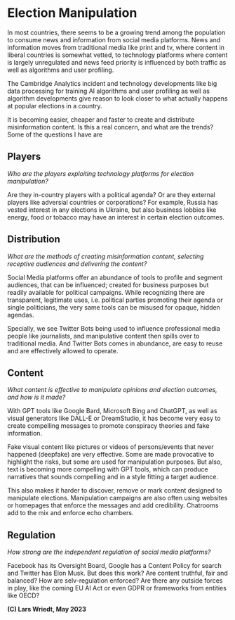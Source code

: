 # Election Manipulation

In most countries, there seems to be a growing trend among the population to consume news and information from social media platforms. News and information moves from traditional media like print and tv, where content in liberal countries is somewhat vetted, to technology platforms where content is largely unregulated and news feed priority is influenced by both traffic as well as algorithms and user profiling.

The Cambridge Analytics incident and technology developments like big data processing for training AI algorithms and user profiling as well as algorithm developments give reason to look closer to what actually happens at popular elections in a country.

It is becoming easier, cheaper and faster to create and distribute misinformation content. Is this a real concern, and what are the trends? Some of the questions I have are

## Players

*Who are the players exploiting technology platforms for election manipulation?*

Are they in-country players with a political agenda? Or are they external players like adversial countries or corporations?
For example, Russia has vested interest in any elections in Ukraine, but also business lobbies like energy, food or tobacco may have an interest in certain election outcomes.


## Distribution

*What are the methods of creating misinformation content, selecting receptive audiences and delivering the content?*

Social Media platforms offer an abundance of tools to profile and segment audiences, that can be influenced; created for business purposes but readily available for political campaigns. While recognizing there are transparent, legitimate uses, i.e. political parties promoting their agenda or single politicians, the very same tools can be misused for opaque, hidden agendas.

Specially, we see Twitter Bots being used to influence professional media people like journalists, and manipulative content then spills over to traditional media. And Twitter Bots comes in abundance, are easy to reuse and are effectively allowed to operate.


## Content

*What content is effective to manipulate opinions and election outcomes, and how is it made?*

With GPT tools like Google Bard, Microsoft Bing and ChatGPT, as well as visual generators like DALL-E or DreamStudio, it has become very easy to create compelling messages to promote conspiracy theories and fake information.

Fake visual content like pictures or videos of persons/events that never happened (deepfake) are very effective. Some are made provocative to highlight the risks, but some are used for manipulation purposes. But also, text is becoming more compelling with GPT tools, which can produce narratives that sounds compelling and in a style fitting a target audience.

This also makes it harder to discover, remove or mark content designed to manipulate elections.
Manipulation campaigns are also often using websites or homepages that enforce the messages and add credibility. Chatrooms add to the mix and enforce echo chambers.


## Regulation

*How strong are the independent regulation of social media platforms?*

Facebook has its Oversight Board, Google has a Content Policy for search and Twitter has Elon Musk. But does this work? Are content truthful, fair and balanced?
How are selv-regulation enforced?
Are there any outside forces in play, like the coming EU AI Act or even GDPR or frameworks from entities like OECD?


**(C) Lars Wriedt, May 2023**




